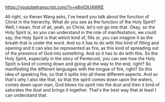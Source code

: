 https://youtubetranscript.com/?v=e8nlOIU4WKE

 All right, so Kenan Wang asks, I've heard you talk about the function of Christ in the hierarchy. What do you see as the function of the Holy Spirit? Well, I mean, first of all, yeah, so Christ, let's not go into that. Okay, so the Holy Spirit is, so you can understand in the role of manifestation, we could say, the Holy Spirit is that which kind of, fills or, you can imagine it as the breath that is under the word. And so it has to do with this kind of filling and opening and it can also be represented as fire, as this kind of spreading out of the presence of God into something. And so it has to do with this. So the Holy Spirit, especially in the story of Pentecost, you can see how the Holy Spirit is kind of coming down and going all the way to the end, right? So manifesting the different languages with the tongue of fire, right? So this idea of speaking fire, so that it splits into all these different aspects. And so that's why I also like that, so that the spirit comes down upon the waters, comes down upon man, God blows his spirit into the dust and then it kind of saturates the dust and brings it together. That's the best way that at least I can understand that.